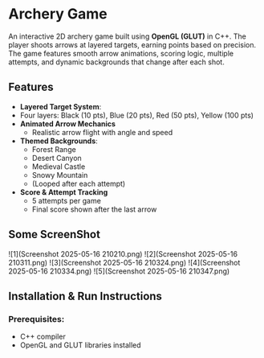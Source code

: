 # Archery Game

An interactive 2D archery game built using **OpenGL (GLUT)** in C++. The player shoots arrows at layered targets, earning points based on precision. The game features smooth arrow animations, scoring logic, multiple attempts, and dynamic backgrounds that change after each shot.




## Features

-  **Layered Target System**:
  - Four layers: Black (10 pts), Blue (20 pts), Red (50 pts), Yellow (100 pts)
- **Animated Arrow Mechanics**
  - Realistic arrow flight with angle and speed
- **Themed Backgrounds**:
  - Forest Range  
  - Desert Canyon  
  - Medieval Castle  
  - Snowy Mountain  
  - (Looped after each attempt)
- **Score & Attempt Tracking**
  - 5 attempts per game
  - Final score shown after the last arrow
## Some ScreenShot
![1](Screenshot 2025-05-16 210210.png)
![2](Screenshot 2025-05-16 210311.png)
![3](Screenshot 2025-05-16 210324.png)
![4](Screenshot 2025-05-16 210334.png)
![5](Screenshot 2025-05-16 210347.png)



## Installation & Run Instructions

### Prerequisites:
- C++ compiler
- OpenGL and GLUT libraries installed



